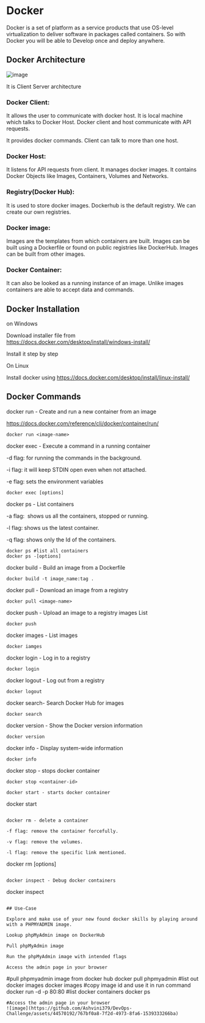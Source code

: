 # Docker

Docker is a set of platform as a service products that use OS-level virtualization to deliver software in packages called containers. So with Docker you will be able to Develop once and deploy anywhere.

## Docker Architecture
![image](https://github.com/Ashvini379/DevOps-Challenge/assets/44570192/accab760-cbcb-460d-9493-d3043217ebef)

It is Client Server architecture

### Docker Client:

It allows the user to communicate with docker host. It is local machine which talks to Docker Host. Docker client and host communicate with API requests.

It provides docker commands. Client can talk to more than one host.

### Docker Host:

It listens for API requests from client. It manages docker images. It contains Docker Objects like Images, Containers, Volumes and Networks.

### Registry(Docker Hub):

It is used to store docker images. Dockerhub is the default registry. We can create our own registries.

### Docker image:

Images are the templates from which containers are built. Images can be built using a Dockerfile or found on public registries like DockerHub. Images can be built from other images.

### Docker Container:

It can also be looked as a running instance of an image. Unlike images containers are able to accept data and commands.

## Docker Installation

on Windows

Download installer file from https://docs.docker.com/desktop/install/windows-install/

Install it step by step

On Linux

Install docker using https://docs.docker.com/desktop/install/linux-install/

## Docker Commands

docker run - Create and run a new container from an image

https://docs.docker.com/reference/cli/docker/container/run/

```
docker run <image-name>
```

docker exec - Execute a command in a running container

-d flag: for running the commands in the background.

-i flag: it will keep STDIN open even when not attached.

-e flag: sets the environment variables

```
docker exec [options]
```

docker ps - List containers

-a flag:  shows us all the containers, stopped or running.

-l flag: shows us the latest container.

-q flag: shows only the Id of the containers.

```
docker ps #list all containers
docker ps -[options]
```

docker build - Build an image from a Dockerfile

```
docker build -t image_name:tag .
```

docker pull - Download an image from a registry

```
docker pull <image-name>
```

docker push - Upload an image to a registry images List

```
docker push
```

docker images - List images

```
docker iamges
```

docker login - Log in to a registry
```
docker login
```

docker logout - Log out from a registry
```
docker logout
```

docker search- Search Docker Hub for images
```
docker search
```

docker version - Show the Docker version information
```
docker version
```

docker info - Display system-wide information

```
docker info
```

docker stop - stops docker container
```
docker stop <container-id>
```
```
docker start - starts docker container

```
docker start <container-id>
```

docker rm - delete a container

-f flag: remove the container forcefully.

-v flag: remove the volumes.

-l flag: remove the specific link mentioned.

```
docker rm [options] <container name or container-id>
```

docker inspect - Debug docker containers
```
docker inspect
```

## Use-Case

Explore and make use of your new found docker skills by playing around with a PHPMYADMIN image.

Lookup phpMyAdmin image on DockerHub

Pull phpMyAdmin image

Run the phpMyAdmin image with intended flags

Access the admin page in your browser

```
#pull phpmyadmin image from docker hub
docker pull phpmyadmin
#list out docker images
docker images
#copy image id and use it in run command
docker run -d -p 80:80 <image-id>
#list docker containers
docker ps

```
#Access the admin page in your browser
![image](https://github.com/Ashvini379/DevOps-Challenge/assets/44570192/767bf0a8-7f2d-4973-8fa6-1539333266ba)
